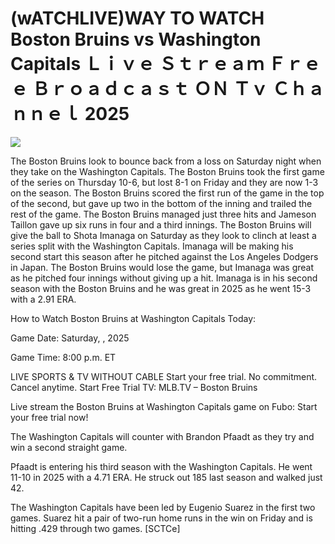 # (wATCHLIVE)WAY TO WATCH Boston Bruins vs Washington Capitals Ｌｉｖｅ Ｓｔｒｅａｍ Ｆｒｅｅ Ｂｒｏａｄｃａｓｔ ＯＮ Ｔｖ Ｃｈａｎｎｅｌ  2025  
  
  
[![](https://i.imgur.com/qSNzIqt.png)](https://movie.rssnews.media/HjwHKuKCn.php)  
  
The Boston Bruins look to bounce back from a loss on Saturday night when they take on the Washington Capitals. The Boston Bruins took the first game of the series on Thursday 10-6, but lost 8-1 on Friday and they are now 1-3 on the season. The Boston Bruins scored the first run of the game in the top of the second, but gave up two in the bottom of the inning and trailed the rest of the game. The Boston Bruins managed just three hits and Jameson Taillon gave up six runs in four and a third innings. The Boston Bruins will give the ball to Shota Imanaga on Saturday as they look to clinch at least a series split with the Washington Capitals. Imanaga will be making his second start this season after he pitched against the Los Angeles Dodgers in Japan. The Boston Bruins would lose the game, but Imanaga was great as he pitched four innings without giving up a hit. Imanaga is in his second season with the Boston Bruins and he was great in 2025 as he went 15-3 with a 2.91 ERA.

How to Watch Boston Bruins at Washington Capitals Today:

Game Date: Saturday, , 2025

Game Time: 8:00 p.m. ET

LIVE SPORTS & TV WITHOUT CABLE
Start your free trial. No commitment. Cancel anytime.
Start Free Trial
TV: MLB.TV – Boston Bruins

Live stream the Boston Bruins at Washington Capitals game on Fubo: Start your free trial now!

The Washington Capitals will counter with Brandon Pfaadt as they try and win a second straight game.

Pfaadt is entering his third season with the Washington Capitals. He went 11-10 in 2025 with a 4.71 ERA. He struck out 185 last season and walked just 42.

The Washington Capitals have been led by Eugenio Suarez in the first two games. Suarez hit a pair of two-run home runs in the win on Friday and is hitting .429 through two games. [SCTCe]